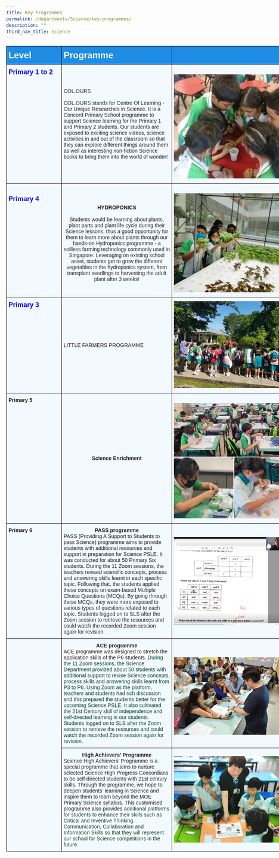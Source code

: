 ```yaml
---
title: Key Programmes
permalink: /departments/Science/key-programmes/
description: ""
third_nav_title: Science
---
```

<style type="text/css">
.tg  {border-collapse:collapse;border-spacing:0;margin:0px auto;}
.tg td{border-color:black;border-style:solid;border-width:1px;font-family:Arial, sans-serif;font-size:14px;
  overflow:hidden;padding:10px 5px;word-break:normal;}
.tg th{border-color:black;border-style:solid;border-width:1px;font-family:Arial, sans-serif;font-size:14px;
  font-weight:normal;overflow:hidden;padding:10px 5px;word-break:normal;}
.tg .tg-2w19{background-color:#F2F9FF;color:#222;text-align:left;vertical-align:top}
.tg .tg-aaqb{background-color:#F2F9FF;color:#222;text-align:left;vertical-align:middle}
.tg .tg-r129{background-color:#F2F9FF;color:#222;text-align:center;vertical-align:middle}
.tg .tg-8s0f{background-color:#1F8CE4;color:#F2F9FF;font-weight:bold;text-align:left;vertical-align:middle}
.tg .tg-auhb{background-color:#1F8CE4;color:#F2F9FF;font-weight:bold;text-align:left;vertical-align:top}
.tg .tg-muqq{background-color:#F2F9FF;color:#222;font-weight:bold;text-align:left;vertical-align:top}
.tg .tg-oucd{background-color:#CFE2F3;color:#222;text-align:center;vertical-align:middle}
</style>
<table class="tg" style="undefined;table-layout: fixed; width: 766px">
<colgroup>
<col style="width: 150px">
<col style="width: 301px">
<col style="width: 330px">
</colgroup>
<tbody>
  <tr>
    <td style="font-size:24px" class="tg-auhb"><b>Level</b></td>
		<td style="font-size:24px" class="tg-8s0f"><b>Programme</td>
    <td class="tg-8s0f"></td>
  </tr>
  <tr>
    <td style="color:#0909FF ; font-size:18px" class="tg-muqq"><b>Primary 1 to 2<br></td>
    <td class="tg-aaqb">COL.OURS<br><br>COL.OURS stands for Centre Of Learning - Our Unique Researches in Science. It is a Concord Primary School programme to support Science learning for the Primary 1 and Primary 2 students. Our students are exposed to exciting science videos, science activities in and out of the classroom so that they can explore different things around them as well as interesting non-fiction Science books to bring them into the world of wonder!<br></td>
		<td class="tg-aaqb"><br><center><img src="/images/kp1.jpeg"></center></td>
  </tr>
  <tr>
    <td style="color:#0909FF ; font-size:18px" class="tg-muqq"><b><br>Primary 4</td>
    <td class="tg-r129"><strong><br>HYDROPONICS<br><br></strong>Students would be learning about plants, plant parts and plant life cycle during their Science lessons, thus a good opportunity for them to learn more about plants through our hands-on Hydroponics programme - a soilless farming technology commonly used in Singapore. Leveraging on existing school asset, students get to grow the different vegetables in the hydroponics system, from transplant seedlings to harvesting the adult plant after 3 weeks! <br></td>
    <td class="tg-aaqb"><br><img src="/images/kp2.jpeg"></td>
  </tr>
  <tr>
    <td style="color:#0909FF ; font-size:18px"class="tg-muqq"><b>Primary 3<br></td>
    <td class="tg-aaqb">LITTLE FARMERS PROGRAMME</td>
    <td class="tg-aaqb"><img src="/images/kp3.jpeg"></td>
  </tr>
  <tr>
    <td class="tg-muqq">Primary 5</td>
		<td class="tg-aaqb"><strong><center>Science Enrichment</center></strong></td>
    <td class="tg-r129"><br><img src="/images/kp4.jpeg"></td>
  </tr>
  <tr>
    <td class="tg-muqq">Primary 6</td>
    <td class="tg-aaqb"><strong><center>PASS programme</center></strong>PASS (Providing A Support to Students to pass Science) programme aims to provide students with additional resources and support in preparation for Science PSLE. It was conducted for about 50 Primary Six students. During the 11 Zoom sessions, the teachers revised scientific concepts, process and answering skills learnt in each specific topic. Following that, the students applied these concepts on exam-based Multiple Choice Questions (MCQs). By going through these MCQs, they were more exposed to various types of questions related to each topic. Students logged on to SLS after the Zoom session to retrieve the resources and could watch the recorded Zoom session again for revision.<span style="color:#0C463A;background-color:initial"> </span></td>
    <td class="tg-aaqb"><img src="/images/kp5.png"><br></td>
  </tr>
  <tr>
    <td class="tg-2w19" rowspan="2"></td>
    <td class="tg-aaqb"><strong><center>ACE programme</center></strong><span style="background-color:#FFF">ACE programme was designed to stretch the application skills of the P6 students. </span><span style="color:#0C463A">During the 11 Zoom sessions, the Science Department provided about 50 students with additional support to revise Science concepts, process skills and answering skills learnt from P3 to P6. Using Zoom as the platform, teachers and students had rich discussion and this prepared the students better for the upcoming Science PSLE. It also cultivated the 21</span>st<span style="color:#0C463A"> Century skill of independence and self-directed learning in our students.  Students logged on to SLS after the Zoom session to retrieve the resources and could watch the recorded Zoom session again for revision. </span></td>
    <td class="tg-aaqb"><br><img src="/images/kp6.jpeg"></td>
  </tr>
  <tr>
		<td class="tg-aaqb"><strong><center>High Achievers’ Programme</center></strong>Science High Achievers’ Programme is a special programme that aims to nurture selected Science High Progress Concordians to be self-directed students with 21st century skills. Through the programme, we hope to deepen students’ learning in Science and inspire them to learn beyond the MOE Primary Science syllabus. This customised programme also provides <span style="color:#0C463A;background-color:#FFF">additional platforms for students to enhance their skills such as Critical and Inventive Thinking, Communication, Collaboration and Information Skills so that they will represent our school for Science competitions in the future.</span></td>
    <td class="tg-aaqb"><img src="/images/kp7.jpeg"></td>
  </tr>
</tbody>
</table>